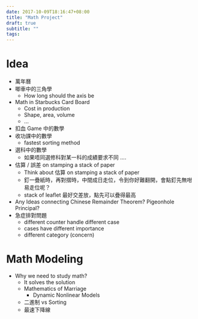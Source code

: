 ```yaml
---
date: 2017-10-09T18:16:47+08:00
title: "Math Project"
draft: true
subtitle: ""
tags:
---
```


# Idea
- 萬年曆
- 唧車中的三角學
  + How long should the axis be
- Math in Starbucks Card Board
  + Cost in production
  + Shape, area, volume
  + ...
- 扣血 Game 中的數學
- 收功課中的數學
  + fastest sorting method
- 選科中的數學
  + 如果唔同選修科對某一科的成績要求不同 ....
- 估算 / 誤差 on stamping a stack of paper
  + Think about 估算 on stamping a stack of paper
  + 釘一疊紙時，再對摺時，中間成日走位，令到你好難翻開，會點釘先無咁易走位呢？
  + stack of leaflet 最好交差放，點先可以疊得最高
- Any Ideas connecting Chinese Remainder Theorem? Pigeonhole Principal?
- 急症排對問題
  + different counter handle different case
  + cases have different importance
  + different category (concern)

# Math Modeling
- Why we need to study math?
  + It solves the solution
  + Mathematics of Marriage
    * Dynamic Nonlinear Models
  + 二進制 vs Sorting
  + 最速下降線
